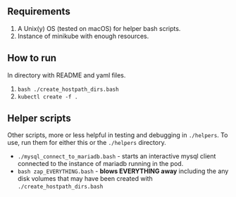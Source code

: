 ## Requirements

1. A Unix(y) OS (tested on macOS) for helper bash scripts.
2. Instance of minikube with enough resources.

## How to run
In directory with README and yaml files.

1. `bash ./create_hostpath_dirs.bash`
1. `kubectl create -f .`


## Helper scripts
Other scripts, more or less helpful in testing and debugging in `./helpers`. To use, run them for either this or the `./helpers` directory.

- `./mysql_connect_to_mariadb.bash` - starts an interactive mysql client connected
  to the instance of mariadb running in the pod.
- `bash zap_EVERYTHING.bash` - **blows EVERYTHING away** including the any disk
  volumes that may have been created with `./create_hostpath_dirs.bash`
